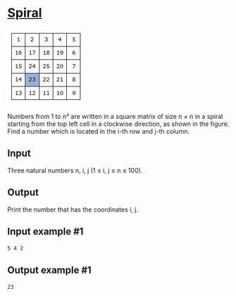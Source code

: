 # [Spiral](https://www.e-olymp.com/en/problems/85)

![prb85](1256099433.JPG)

Numbers from 1 to n² are written in a square matrix of size n × n in a spiral starting from the top left cell in a clockwise direction, as shown in the figure. Find a number which is located in the i-th row and j-th column.

## Input
Three natural numbers n, i, j (1 ≤ i, j ≤ n ≤ 100).

## Output
Print the number that has the coordinates i, j.

## Input example #1
```
5 4 2
```

## Output example #1
```
23
```
